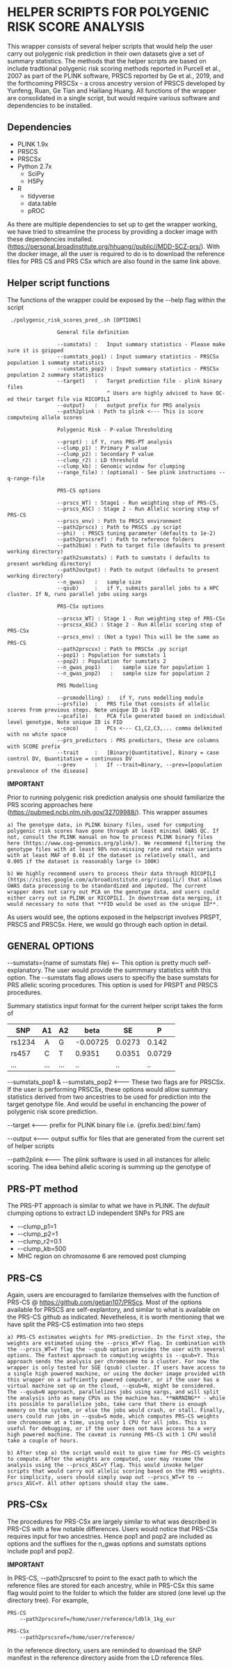 # HELPER SCRIPTS FOR POLYGENIC RISK SCORE ANALYSIS

This wrapper consists of several helper scripts that would help the user carry out polygenic risk prediction in their own datasets give a set of summary statistics. The methods that the helper scripts are based on include tradtional polygenic risk scoring methods reported in Purcell et al., 2007 as part of the PLINK software, PRSCS reported by Ge et al., 2019, and the forthcoming PRSCSx - a cross ancestry version of PRSCS developed by Yunfeng, Ruan, Ge Tian and Hailiang Huang. All functions of the wrapper are consolidated in a single script, but would require various software and dependencies to be installed. 

## Dependencies 

- PLINK 1.9x
- PRSCS 
- PRSCSx
- Python 2.7x
    -  SciPy
    -  H5Py
- R
    - tidyverse
    - data.table
    - pROC

As there are multiple dependencies to set up to get the wrapper working, we have tried to streamline the process by providing a docker image with these dependencies installed. (https://personal.broadinstitute.org/hhuang//public//MDD-SCZ-prs/). With the docker image, all the user is required to do is to download the reference files for PRS CS and PRS CSx which are also found in the same link above. 

## Helper script functions

The functions of the wrapper could be exposed by the --help flag within the script

```
 ./polygenic_risk_scores_pred_.sh [OPTIONS]
                
                General file definition 
                
                --sumstats) :   Input summary statistics - Please make sure it is gzipped
                --sumstats_pop1) : Input summary statistics - PRSCSx population 1 summaty statistics
                --sumstats_pop2) : Input summary statistics - PRSCSx population 2 summary statistics 
                --target)   :   Target prediction file - plink binary files
                                ^ Users are highly adviced to have QC-ed their target file via RICOPILI
                --output)   :   output prefix for PRS analysis
                --path2plink : Path to plink <--- This is score computeing allele scores 

                Polygenic Risk - P-value Thresholding 
                
                --prspt) : if Y, runs PRS-PT analysis
                --clump_p1) : Primary P value 
                --clump_p2) : Secondary P value
                --clump_r2) : LD threshold
                --clump_kb) : Genomic window for clumping
                --range_file) : (optional) - See plink instructions --q-range-file

                PRS-CS options 

                --prscs_WT) : Stage1 - Run weighting step of PRS-CS. 
                --prscs_ASC) : Stage 2 - Run Allelic scoring step of PRS-CS 
                --prscs_env) : Path to PRSCS environment 
                --path2prscs) : Path to PRSCS .py script 
                --phi)  : PRSCS tuning parameter (defaults to 1e-2)
                --path2prscsref) : Path to reference folders 
                --path2bim) : Path to target file (defaults to present working directory)
                --path2sumstats) : Path to sumstats ( defaults to present workding directory)
                --path2output) : Path to output (defaults to present working directory) 
                --n_gwas)   :   sample size  
                --qsub)     :   if Y, submits parallel jobs to a HPC cluster. If N, runs parallel jobs using xargs

                PRS-CSx options 

                --prscsx_WT) : Stage 1 - Run weighting step of PRS-CSx 
                --prscsx_ASC) : Stage 2 - Run Allelic scoring step of PRS-CSx 
                --prscs_env) : (Not a typo) This will be the same as PRS-CS 
                --path2prscsx) : Path to PRSCSx .py script
                --pop1) : Population for sumstats 1 
                --pop2) : Population for sumstats 2 
                --n_gwas_pop1)   :   sample size for population 1 
                --n_gwas_pop2)   :   sample size for population 2 

                PRS Modelling 

                --prsmodelling) :   if Y, runs modelling module 
                --prsfile)  :   PRS file that consists of allelic scores from previous steps. Note unique ID is FID 
                --pcafile)  :   PCA file generated based on individual level genotype, Note unique ID is FID
                --coco)     :   PCs <--- C1,C2,C3,... comma delkmited with no white space
                --prs_predictors : PRS predictors, these are columns with SCORE prefix
                --trait     :   [Binary|Quantitative], Binary = case control DV, Quantitative = continuous DV
                --prev      :   If --trait=Binary, --prev=[population prevalence of the disease]
```
**IMPORTANT**

Prior to running polygenic risk prediction analysis one should familiarize the PRS scoring approaches here (https://pubmed.ncbi.nlm.nih.gov/32709988/). This wrapper assumes 
    
    a) The genotype data, in PLINK binary files, used for computing polygenic risk scores have gone through at least minimal GWAS QC. If not, consult the PLINK manual on how to process PLINK binary files here (https://www.cog-genomics.org/plink/). We recommend filtering the genotype files with at least 98% non-missing rate and retain variants with at least MAF of 0.01 if the dataset is relatively small, and 0.005 if the dataset is reasonably large (> 100K) 
    
    b) We highly recommend users to process their data through RICOPILI (https://sites.google.com/a/broadinstitute.org/ricopili/) that allows GWAS data processing to be standardized and imputed. The current wrapper does not carry out PCA on the genotype data, and users could either carry out in PLINK or RICOPILI. In downstream data merging, it would necessary to note that **FID would be used as the unique ID**. 


As users would see, the options exposed in the helpscript involves PRSPT, PRSCS and PRSCSx. Here, we would go through each option in detail. 

## GENERAL OPTIONS

--sumstats={name of sumstats file} <-- This option is pretty much self-explanatory. The user would provide the summmary statistics witih this option. The --sumstats flag allows users to specifiy the base sumstats for PRS allelic scoring procedures. This option is used for PRSPT and PRSCS procedures. 

Summary statistics input format for the current helper script takes the form of 

| SNP    	|  A1 	| A2  	| beta     	| SE     	| P      	|
|--------	|:---:	|-----	|----------	|--------	|--------	|
| rs1234 	| A   	| G   	| -0.00725 	| 0.0273 	| 0.142  	|
| rs457  	| C   	| T   	| 0.9351   	| 0.0351 	| 0.0729 	|
| ...    	| ... 	| ... 	| ..       	| ..     	| ..     	|

--sumstats_pop1 & --sumstats_pop2 <--- These two flags are for PRSCSx. If the user is performing PRSCSx, these options would allow summary statistics derived from two ancestries to be used for prediction into the target genotype file. And would be useful in enchancing the power of polygenic risk score prediction. 

--target <--- prefix for PLINK binary file i.e. {prefix.bed/.bim/.fam}

--output <--- output suffix for files that are generated from the current set of helper scripts 

--path2plink <--- The plink software is used in all instances for allelic scoring. The idea behind allelic scoring is summing up the genotype of 

## PRS-PT method

The PRS-PT approach is similar to what we have in PLINK. The *default* clumping options to extract LD independent SNPs for PRS are

- --clump_p1=1
- --clump_p2=1
- --clump_r2=0.1
- --clump_kb=500
- MHC region on chromosome 6 are removed post clumping 

## PRS-CS

Again, users are encouraged to familarize themselves with the function of PRS-CS @ https://github.com/getian107/PRScs. Most of the options available for PRSCS are self-explantory, and similar to what is available on the PRS-CS github as indicated. Nevetheless, it is worth mentioning that we have split the PRS-CS estimation into two steps 

    a) PRS-CS estimates weights for PRS-prediction. In the first step, the weights are estimated using the --prscs_WT=Y flag. In combination with the --prscs_WT=Y flag the --qsub option provides the user with several options. The fastest approach to computing weights is --qsub=Y. This approach sends the analysis per chromosome to a cluster. For now the wrapper is only tested for SGE (qsub) cluster. If users have access to a single high powered machine, or using the docker image provided with this wrapper on a suffciently powered computer, or if the user has a virtual machine set up on the cloud, --qsub=N, might be considered. The --qsub=N approach, parallelizes jobs using xargs, and will split the analysis into as many CPUs as the machine has. **WARNING** - while its possible to parallelize jobs, take care that there is enough memory on the system, or else the jobs would crash, or stall. Finally, users could run jobs in --qsub=S mode, which computes PRS-CS weights one chromosome at a time, using only 1 CPU for all jobs. This is useful for debugging, or if the user does not have access to a very high powered machine. The caveat is running PRS-CS with 1 CPU would take a couple of hours. 

    b) After step a) the script would exit to give time for PRS-CS weights to compute. After the weights are computed, user may resume the analysis using the --prscs_ASC=Y flag. This would invoke helper scripts that would carry out allelic scoring based on the PRS weights. For simplicity, users should simply swap out --prscs_WT=Y to --prscs_ASC=Y. All other options should stay the same. 

## PRS-CSx 

The procedures for PRS-CSx are largely similar to what was described in PRS-CS with a few notable differences. Users would notice that PRS-CSx requires input for two ancestries. Hence pop1 and pop2 are included as options and the suffixes for the n_gwas options and sumstats options include pop1 and pop2. 

**IMPORTANT**

In PRS-CS, --path2prscsref to point to the exact path to which the reference files are stored for each ancestry, while in PRS-CSx this same flag would point to the folder to which the folder are stored (one level up the directory tree). For example, 

    PRS-CS
        --path2prscsref=/home/user/reference/ldblk_1kg_eur

    PRS-CSx
        --path2prscsref=/home/user/reference/

In the reference directory, users are reminded to download the SNP manifest in the reference directory aside from the LD reference files. 